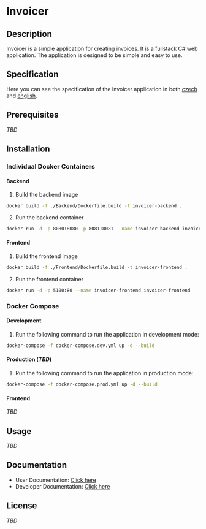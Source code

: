 # Invoicer

## Description
Invoicer is a simple application for creating invoices. It is a fullstack C# web application. The application is designed to be simple and easy to use.

## Specification
Here you can see the specification of the Invoicer application in both [czech](./docs/specification_cz.md) and [english](./docs/specification_en.md).

## Prerequisites
*TBD*

## Installation
### Individual Docker Containers
#### Backend
 1. Build the backend image
```bash
docker build -f ./Backend/Dockerfile.build -t invoicer-backend .
```
 2. Run the backend container
```bash
docker run -d -p 8080:8080 -p 8081:8081 --name invoicer-backend invoicer-backend
```
#### Frontend
 1. Build the frontend image
```bash
docker build -f ./Frontend/Dockerfile.build -t invoicer-frontend .
```
 2. Run the frontend container
```bash
docker run -d -p 5100:80 --name invoicer-frontend invoicer-frontend
```

### Docker Compose
#### Development
1. Run the following command to run the application in development mode:
```bash
docker-compose -f docker-compose.dev.yml up -d --build
```
#### Production (_TBD_)
1. Run the following command to run the application in production mode:
```bash
docker-compose -f docker-compose.prod.yml up -d --build
```


#### Frontend
*TBD*

## Usage
*TBD*

## Documentation
- User Documentation: [Click here](./docs/user_docs.md)
- Developer Documentation: [Click here](./docs/developer_docs.md)

## License
*TBD*
